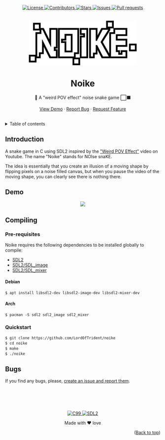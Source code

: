 <a name="readme-top"></a>
<div align="center">
	<a href="./LICENSE">
		<img alt="License" src="https://img.shields.io/badge/license-GPL v3-e8415e?style=for-the-badge">
	</a>
	<a href="https://github.com/LordOfTrident/noike/graphs/contributors">
		<img alt="Contributors" src="https://img.shields.io/github/contributors/LordOfTrident/noike?style=for-the-badge&color=f36a3b">
	</a>
	<a href="https://github.com/LordOfTrident/noike/stargazers">
		<img alt="Stars" src="https://img.shields.io/github/stars/LordOfTrident/noike?style=for-the-badge&color=efb300">
	</a>
	<a href="https://github.com/LordOfTrident/noike/issues">
		<img alt="Issues" src="https://img.shields.io/github/issues/LordOfTrident/noike?style=for-the-badge&color=0fae5e">
	</a>
	<a href="https://github.com/LordOfTrident/noike/pulls">
		<img alt="Pull requests" src="https://img.shields.io/github/issues-pr/LordOfTrident/noike?style=for-the-badge&color=4f79e4">
	</a>
	<br><br><br>
	<img src="./res/logo.png" width="350px">
	<h1 align="center">Noike</h1>
	<p align="center">🐍 A "weird POV effect" noise snake game ⬜⬛</p>
	<p align="center">
		<a href="#demo">View Demo</a>
		·
		<a href="https://github.com/LordOfTrident/noike/issues">Report Bug</a>
		·
		<a href="https://github.com/LordOfTrident/noike/issues">Request Feature</a>
	</p>
	<br>
</div>

<details>
	<summary>Table of contents</summary>
	<ul>
		<li><a href="#introduction">Introduction</a></li>
		<li><a href="#demo">Demo</a></li>
		<li>
			<a href="#pre-requisites">Compiling</a>
			<ul>
				<li>
					<a href="#pre-requisites">Pre-requisites</a>
					<ul>
						<li><a href="#debian">Debian</a></li>
						<li><a href="#arch">Arch</a></li>
					</ul>
				</li>
				<li><a href="#debian">Quickstart</a></li>
			</ul>
		</li>
		<li><a href="#bugs">Bugs</a></li>
	</ul>
</details>

## Introduction
A snake game in C using SDL2 inspired by the ["Weird POV Effect"](https://youtu.be/TdTMeNXCnTs)
video on Youtube. The name "Noike" stands for NOIse snaKE.

The idea is essentially that you create an illusion of a moving shape by flipping pixels on a noise
filled canvas, but when you pause the video of the moving shape, you can clearly see there is
nothing there.

## Demo
<p align="center">
	<img src="./res/demo.gif" width="80%">
</p>

## Compiling
### Pre-requisites
Noike requires the following dependencies to be installed globally to compile:
- [SDL2](https://github.com/libsdl-org/SDL)
- [SDL2/SDL_image](https://github.com/libsdl-org/SDL_image)
- [SDL2/SDL_mixer](https://github.com/libsdl-org/SDL_mixer)

#### Debian
```
$ apt install libsdl2-dev libsdl2-image-dev libsdl2-mixer-dev
```

#### Arch
```
$ pacman -S sdl2 sdl2_image sdl2_mixer
```

### Quickstart
```sh
$ git clone https://github.com/LordOfTrident/noike
$ cd noike
$ make
$ ./noike
```

## Bugs
If you find any bugs, please, [create an issue and report them](https://github.com/LordOfTrident/noike/issues).

<br>
<h1></h1>
<br>

<div align="center">
	<a href="https://en.wikipedia.org/wiki/C_(programming_language)">
		<img alt="C99" src="https://img.shields.io/badge/C99-0069a9?style=for-the-badge&logo=c&logoColor=white">
	</a>
	<a href="https://github.com/nim-lang/sdl2">
		<img alt="SDL2" src="https://img.shields.io/badge/SDL2-1d4979?style=for-the-badge&logoColor=white">
	</a>
	<p align="center">Made with ❤️ love</p>
</div>

<p align="right">(<a href="#readme-top">Back to top</a>)</p>
